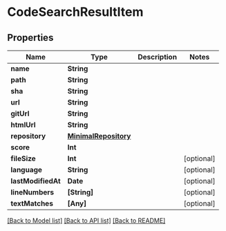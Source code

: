 # CodeSearchResultItem

## Properties
Name | Type | Description | Notes
------------ | ------------- | ------------- | -------------
**name** | **String** |  | 
**path** | **String** |  | 
**sha** | **String** |  | 
**url** | **String** |  | 
**gitUrl** | **String** |  | 
**htmlUrl** | **String** |  | 
**repository** | [**MinimalRepository**](MinimalRepository.md) |  | 
**score** | **Int** |  | 
**fileSize** | **Int** |  | [optional] 
**language** | **String** |  | [optional] 
**lastModifiedAt** | **Date** |  | [optional] 
**lineNumbers** | **[String]** |  | [optional] 
**textMatches** | **[Any]** |  | [optional] 

[[Back to Model list]](../README.md#documentation-for-models) [[Back to API list]](../README.md#documentation-for-api-endpoints) [[Back to README]](../README.md)


